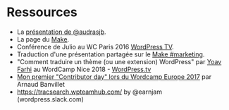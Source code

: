 # Ressources

- La [présentation de @audrasjb](https://2019.paris.wordcamp.org/2018/11/21/atelier-contribuer-a-wordpress/).
- La page du [Make](https://make.wordpress.org).
- Conférence de Julio au WC Paris 2016 [WordPress TV](https://wordpress.tv/2016/05/14/julio-potier-pourquoi-et-comment-contribuer-au-projet-wordpress/).
- Traduction d'une présentation partagée sur le [Make #marketing](https://cldup.com/Z3_2dnA7qC.pdf).
- "Comment traduire un thème (ou une extension) WordPress" par [Yoav Farhi](https://profiles.wordpress.org/yoavf/) au WordCamp Nice 2018 - [WordPress.tv](https://wordpress.tv/2018/12/02/yoav-farhi-comment-traduire-un-theme-ou-une-extension-wordpress/)
- [Mon premier "Contributor day" lors du Wordcamp Europe 2017](https://arnaudban.me/2017/06/15/contribuer-core-de-wordpress/) par Arnaud Banvillet
- https://tracsearch.wpteamhub.com/ by @earnjam (wordpress.slack.com)
